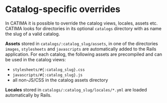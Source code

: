 # Catalog-specific overrides

In CATIMA it is possible to override the catalog views, locales, assets etc. CATIMA looks for directories in its optional `catalogs` directory with as name the slug of a valid catalog.

**Assets** stored in `catalogs/:catalog_slug/assets`, in one of the directories `images`, `stylesheets` and `javascripts` are automatically added to the Rails application. For each catalog, the following assets are precompiled and can be used in the catalog views:

- `stylesheets/#{:catalog_slug}.css`
- `javascripts/#{:catalog_slug}.js`
- all non-JS/CSS in the catalog assets directory


**Locales** stored in `catalogs/:catalog_slug/locales/*.yml` are loaded automatically by Rails.
